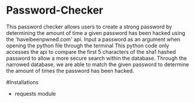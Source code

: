 # Password-Checker
This password checker allows users to create a strong password by determining the amount of time a given password has been hacked using the 'haveibeenpwned.com' api.
Input a password as an argument when opening the python file through the terminal 
This python code only accesses the api to compare the first 5 characters of the sha1 hashed password to allow a more secure search within the database. Through the narrowed database, we are able to match the given password to determine the amount of times the password has been hacked.

#Installations
- requests module 

